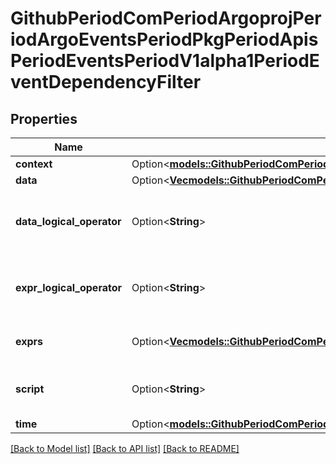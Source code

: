 # GithubPeriodComPeriodArgoprojPeriodArgoEventsPeriodPkgPeriodApisPeriodEventsPeriodV1alpha1PeriodEventDependencyFilter

## Properties

Name | Type | Description | Notes
------------ | ------------- | ------------- | -------------
**context** | Option<[**models::GithubPeriodComPeriodArgoprojPeriodArgoEventsPeriodPkgPeriodApisPeriodEventsPeriodV1alpha1PeriodEventContext**](github.com.argoproj.argo_events.pkg.apis.events.v1alpha1.EventContext.md)> |  | [optional]
**data** | Option<[**Vec<models::GithubPeriodComPeriodArgoprojPeriodArgoEventsPeriodPkgPeriodApisPeriodEventsPeriodV1alpha1PeriodDataFilter>**](github.com.argoproj.argo_events.pkg.apis.events.v1alpha1.DataFilter.md)> |  | [optional]
**data_logical_operator** | Option<**String**> | DataLogicalOperator defines how multiple Data filters (if defined) are evaluated together. Available values: and (&&), or (||) Is optional and if left blank treated as and (&&). | [optional]
**expr_logical_operator** | Option<**String**> | ExprLogicalOperator defines how multiple Exprs filters (if defined) are evaluated together. Available values: and (&&), or (||) Is optional and if left blank treated as and (&&). | [optional]
**exprs** | Option<[**Vec<models::GithubPeriodComPeriodArgoprojPeriodArgoEventsPeriodPkgPeriodApisPeriodEventsPeriodV1alpha1PeriodExprFilter>**](github.com.argoproj.argo_events.pkg.apis.events.v1alpha1.ExprFilter.md)> | Exprs contains the list of expressions evaluated against the event payload. | [optional]
**script** | Option<**String**> | Script refers to a Lua script evaluated to determine the validity of an io.argoproj.workflow.v1alpha1. | [optional]
**time** | Option<[**models::GithubPeriodComPeriodArgoprojPeriodArgoEventsPeriodPkgPeriodApisPeriodEventsPeriodV1alpha1PeriodTimeFilter**](github.com.argoproj.argo_events.pkg.apis.events.v1alpha1.TimeFilter.md)> |  | [optional]

[[Back to Model list]](../README.md#documentation-for-models) [[Back to API list]](../README.md#documentation-for-api-endpoints) [[Back to README]](../README.md)


